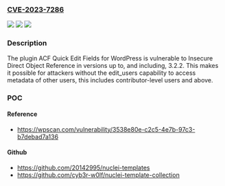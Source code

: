 ### [CVE-2023-7286](https://cve.mitre.org/cgi-bin/cvename.cgi?name=CVE-2023-7286)
![](https://img.shields.io/static/v1?label=Product&message=ACF%20Quick%20Edit%20Fields&color=blue)
![](https://img.shields.io/static/v1?label=Version&message=*%3C%3D%203.2.2%20&color=brighgreen)
![](https://img.shields.io/static/v1?label=Vulnerability&message=CWE-639%20Authorization%20Bypass%20Through%20User-Controlled%20Key&color=brighgreen)

### Description

The plugin ACF Quick Edit Fields for WordPress is vulnerable to Insecure Direct Object Reference in versions up to, and including, 3.2.2. This makes it possible for attackers without the edit_users capability to access metadata of other users, this includes contributor-level users and above.

### POC

#### Reference
- https://wpscan.com/vulnerability/3538e80e-c2c5-4e7b-97c3-b7debad7a136

#### Github
- https://github.com/20142995/nuclei-templates
- https://github.com/cyb3r-w0lf/nuclei-template-collection

